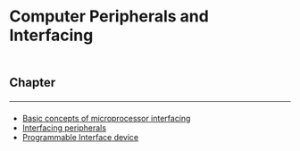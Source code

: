 <!--markdown practice-->
# Computer Peripherals and Interfacing


## </br>Chapter<hr/>

- [Basic concepts of microprocessor interfacing][P1]
- [Interfacing peripherals][P2]
- [Programmable Interface device][P3]





<!--Links-->
[P1]: https://github.com/HasanTarik-REC/Note-Collections/blob/Feature/Fourth%20Year/Odd%20Semester/Computer%20Peripherals%20and%20Interfacing/Basic%20concepts%20of%20microprocessor%20interfacing.md
[P2]: https://github.com/HasanTarik-REC/Note-Collections/blob/Feature/Fourth%20Year/Odd%20Semester/Computer%20Peripherals%20and%20Interfacing/Interfacing%20peripherals.md
[P3]: https://github.com/HasanTarik-REC/Note-Collections/blob/Feature/Fourth%20Year/Odd%20Semester/Computer%20Peripherals%20and%20Interfacing/Programmable%20Interface%20device.md
<!--End-->
